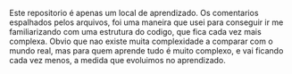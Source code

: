 Este repositorio é apenas um local de aprendizado. Os comentarios espalhados pelos arquivos, foi uma maneira que usei para conseguir ir me familiarizando com uma estrutura do codigo, 
que fica cada vez mais complexa. Obvio que nao existe muita complexidade a comparar com o mundo real, mas para quem aprende tudo é muito complexo, e vai ficando cada vez menos,
a medida que evoluimos no aprendizado. 
